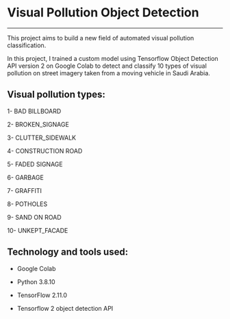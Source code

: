 # Visual Pollution Object Detection

------

This project aims to build a new field of automated visual pollution classification.


In this project, I trained a custom model using Tensorflow Object Detection API version 2 on Google Colab to detect and classify 10 types of visual pollution on street imagery taken from a moving vehicle in Saudi Arabia.


## Visual pollution types:

1- BAD BILLBOARD 

2- BROKEN_SIGNAGE 

3- CLUTTER_SIDEWALK 

4- CONSTRUCTION ROAD 

5- FADED SIGNAGE 

6- GARBAGE

7- GRAFFITI

8- POTHOLES 

9- SAND ON ROAD

10- UNKEPT_FACADE


## Technology and tools used:

* Google Colab

* Python 3.8.10

* TensorFlow 2.11.0

* Tensorflow 2 object detection API

